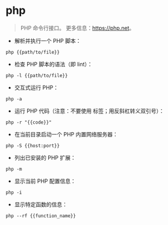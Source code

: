 # php

> PHP 命令行接口。
> 更多信息：<https://php.net>。

- 解析并执行一个 PHP 脚本：

`php {{path/to/file}}`

- 检查 PHP 脚本的语法（即 lint）：

`php -l {{path/to/file}}`

- 交互式运行 PHP：

`php -a`

- 运行 PHP 代码（注意：不要使用 <? ?> 标签；用反斜杠转义双引号）：

`php -r "{{code}}"`

- 在当前目录启动一个 PHP 内置网络服务器：

`php -S {{host:port}}`

- 列出已安装的 PHP 扩展：

`php -m`

- 显示当前 PHP 配置信息：

`php -i`

- 显示特定函数的信息：

`php --rf {{function_name}}`